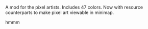 A mod for the pixel artists. Includes 47 colors. Now with resource counterparts to make pixel art viewable in minimap.

hmmm
